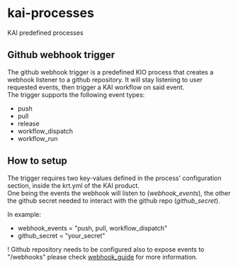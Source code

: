 # kai-processes

KAI predefined processes

## Github webhook trigger

The github webhook trigger is a predefined KIO process that creates a webhook listener to a github repository. It will stay listening to user requested events, then trigger a KAI workflow on said event.  
The trigger supports the following event types:

- push
- pull
- release
- workflow_dispatch
- workflow_run

## How to setup

The trigger requires two key-values defined in the process' configuration section, inside the krt.yml of the KAI product.  
One being the events the webhook will listen to (_webhook_events_), the other the github secret needed to interact with the github repo (_github_secret_).

In example:

- webhook_events = "push, pull, workflow_dispatch"
- github_secret = "your_secret"

! Github repository needs to be configured also to expose events to "/webhooks" please check [webhook_guide](https://docs.github.com/webhooks/) for more information.
